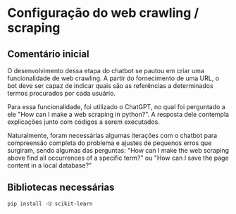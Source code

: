 # Configuração do web crawling / scraping
## Comentário inicial
O desenvolvimento dessa etapa do chatbot se pautou em criar uma funcionalidade de web crawling. A partir do fornecimento de uma URL, o bot deve ser capaz de indicar quais são as referências a determinados termos procurados por cada usuário.

Para essa funcionalidade, foi utilizado o ChatGPT, no qual foi perguntado a ele "How can I make a web scraping in python?". A resposta dele contempla explicações junto com códigos a serem executados.

Naturalmente, foram necessárias algumas iterações com o chatbot para compreensão completa do problema e ajustes de pequenos erros que surgiram, sendo algumas das perguntas: "How can I make the web scraping above find all occurrences of a specific term?" ou "How can I save the page content in a local database?" 

## Bibliotecas necessárias

```
pip install -U scikit-learn
```
